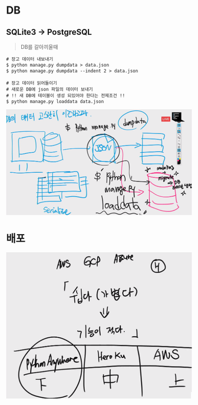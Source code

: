 # DB 



## SQLite3 -> PostgreSQL

> DB를 갈아끼울때



```shell
# 장고 데이터 내보내기
$ python manage.py dumpdata > data.json
$ python manage.py dumpdata --indent 2 > data.json

# 장고 데이터 읽어들이기
# 새로운 DB에 json 파일의 데이터 보내기
# !! 새 DB에 테이블이 생성 되있어야 한다는 전제조건 !!
$ python manage.py loaddata data.json
```

![image-20200513142250934](images/image-20200513142250934.png)





# 배포

![image-20200513144217982](images/image-20200513144217982.png)

